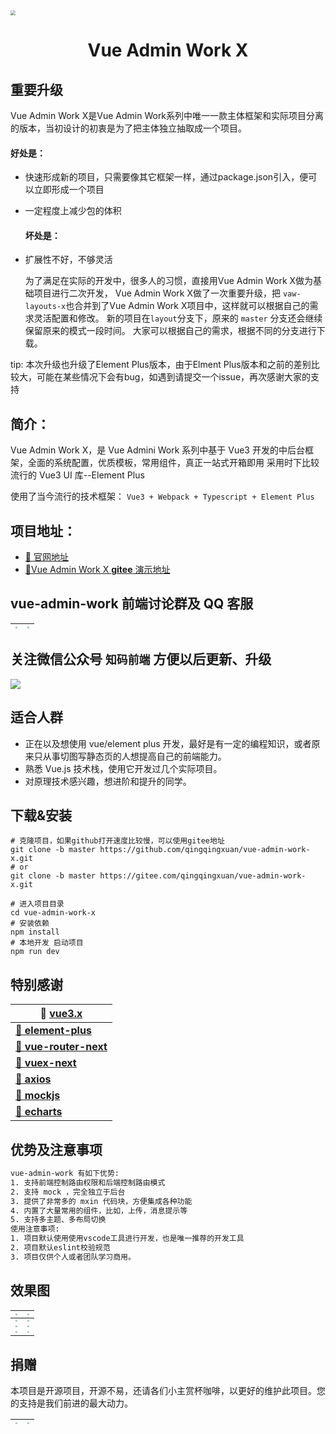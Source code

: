 <img src="http://qingqingxuan.gitee.io/img/logo.png" align="center" style="zoom: 50%"/>

<h1 align = "center">Vue Admin Work X</h1>

## 重要升级

Vue Admin Work X是Vue Admin Work系列中唯一一款主体框架和实际项目分离的版本，当初设计的初衷是为了把主体独立抽取成一个项目。

####       好处是：

+ 快速形成新的项目，只需要像其它框架一样，通过package.json引入，便可以立即形成一个项目

+ 一定程度上减少包的体积

  #### 坏处是：

- 扩展性不好，不够灵活

  为了满足在实际的开发中，很多人的习惯，直接用Vue Admin Work X做为基础项目进行二次开发，
  Vue Admin Work X做了一次重要升级，把 `vaw-layouts-x`也合并到了Vue Admin Work X项目中，这样就可以根据自己的需求灵活配置和修改。
  新的项目在`layout`分支下，原来的 `master` 分支还会继续保留原来的模式一段时间。
  大家可以根据自己的需求，根据不同的分支进行下载。

tip: 本次升级也升级了Element Plus版本，由于Elment Plus版本和之前的差别比较大，可能在某些情况下会有bug，如遇到请提交一个issue，再次感谢大家的支持



## 简介：

Vue Admin Work X，是 Vue Admini Work 系列中基于 Vue3 开发的中后台框架，全面的系统配置，优质模板，常用组件，真正一站式开箱即用 采用时下比较流行的 Vue3 UI 库--Element Plus

使用了当今流行的技术框架： `Vue3 + Webpack + Typescript + Element Plus`

## 项目地址：

- [🎉 官网地址](http://qingqingxuan.gitee.io/work-p-site)
- [🎉Vue Admin Work X **gitee** 演示地址](http://qingqingxuan.gitee.io/vue-admin-work-x)

## vue-admin-work 前端讨论群及 QQ 客服

| <img src="http://qingqingxuan.gitee.io/img/qq-custom.png" style="zoom:20%;" /> | <img src="http://qingqingxuan.gitee.io/img/qq-vip-group.png" style="zoom:20%;" /> |
| :----------------------------------------------------------------------------: | :-------------------------------------------------------------------------------: |

## 关注微信公众号 `知码前端` 方便以后更新、升级

<img src="http://qingqingxuan.gitee.io/img/wx-service.jpg" align="center"/>

## 适合人群

- 正在以及想使用 vue/element plus 开发，最好是有一定的编程知识，或者原来只从事切图写静态页的人想提高自己的前端能力。
- 熟悉 Vue.js 技术栈，使用它开发过几个实际项目。
- 对原理技术感兴趣，想进阶和提升的同学。

## 下载&安装

```shell
# 克隆项目，如果github打开速度比较慢，可以使用gitee地址
git clone -b master https://github.com/qingqingxuan/vue-admin-work-x.git
# or
git clone -b master https://gitee.com/qingqingxuan/vue-admin-work-x.git

# 进入项目目录
cd vue-admin-work-x
# 安装依赖
npm install
# 本地开发 启动项目
npm run dev
```

## 特别感谢

| **🚀 [vue3.x](https://cn.vuejs.org/)**                     |
| ---------------------------------------------------------- |
| **[🚀 element-plus]([网站快速成型工具)**                   |
| **[🚀 vue-router-next](https://next.router.vuejs.org/)**   |
| **[🚀 vuex-next](https://next.vuex.vuejs.org/)**           |
| **[🚀 axios](http://www.axios-js.com/)**                   |
| **[🚀 mockjs](http://mockjs.com/)**                        |
| **[🚀 echarts](https://echarts.apache.org/zh/index.html)** |

## 优势及注意事项

```tex
vue-admin-work 有如下优势:
1. 支持前端控制路由权限和后端控制路由模式
2. 支持 mock ，完全独立于后台
3. 提供了非常多的 mxin 代码块，方便集成各种功能
4. 内置了大量常用的组件，比如，上传，消息提示等
5. 支持多主题、多布局切换
使用注意事项:
1. 项目默认使用使用vscode工具进行开发，也是唯一推荐的开发工具
2. 项目默认eslint校验规范
3. 项目仅供个人或者团队学习商用。
```

## 效果图

| <img src="http://qingqingxuan.gitee.io/img/project-image-1.png" style="zoom:20%;" /> | <img src="http://qingqingxuan.gitee.io/img/project-image-2.jpg" style="zoom:20%;" /> |
| :----------------------------------------------------------------------------------: | ------------------------------------------------------------------------------------ |
| <img src="http://qingqingxuan.gitee.io/img/project-image-3.png" style="zoom:20%;" /> | <img src="http://qingqingxuan.gitee.io/img/project-image-4.png" style="zoom:20%;" /> |
| <img src="http://qingqingxuan.gitee.io/img/project-image-5.png" style="zoom:20%;" /> | <img src="http://qingqingxuan.gitee.io/img/project-image-6.png" style="zoom:20%;" /> |
| <img src="http://qingqingxuan.gitee.io/img/project-image-7.png" style="zoom:20%;" /> | <img src="http://qingqingxuan.gitee.io/img/project-image-8.png" style="zoom:20%;" /> |

## 捐赠

本项目是开源项目，开源不易，还请各们小主赏杯咖啡，以更好的维护此项目。您的支持是我们前进的最大动力。

| <img src="http://qingqingxuan.gitee.io/img/wx-donation.jpg" style="zoom:20%;" /> | <img src="http://qingqingxuan.gitee.io/img/ali-donation.jpg" style="zoom:20%;" /> |
| :------------------------------------------------------------------------------: | :-------------------------------------------------------------------------------: |
